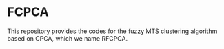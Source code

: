 # FCPCA
This repository provides the codes for the fuzzy MTS clustering algorithm based on CPCA, which we name RFCPCA.
